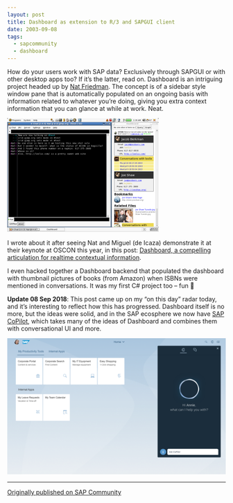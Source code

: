 ```yaml
---
layout: post
title: Dashboard as extension to R/3 and SAPGUI client
date: 2003-09-08
tags:
  - sapcommunity
  - dashboard
---
```

How do your users work with SAP data? Exclusively through SAPGUI or with other desktop apps too? If it’s the latter, read on. Dashboard is an intriguing project headed up by [Nat Friedman](https://nat.org/). The concept is of a sidebar style window pane that is automatically populated on an ongoing basis with information related to whatever you’re doing, giving you extra context information that you can glance at while at work. Neat.

![An screenshot of an early version of Dashboard](/images/2003/09/dashboard.png)

I wrote about it after seeing Nat and Miguel (de Icaza) demonstrate it at their keynote at OSCON this year, in this post: [Dashboard, a compelling articulation for realtime contextual information](/blog/posts/2003/07/11/dashboard-a-compelling-articulation-for-realtime-contextual-information/).

I even hacked together a Dashboard backend that populated the dashboard with thumbnail pictures of books (from Amazon) when ISBNs were mentioned in conversations. It was my first C# project too – fun 🙂

**Update 08 Sep 2018**: This post came up on my “on this day” radar today, and it’s interesting to reflect how this has progressed. Dashboard itself is no more, but the ideas were solid, and in the SAP ecosphere we now have [SAP CoPilot](https://help.sap.com/docs/SAP_COPILOT), which takes many of the ideas of Dashboard and combines them with conversational UI and more.

![An image of SAP CoPilot, courtesy of experience.sap.com](/images/2018/09/copilot.png)

---

[Originally published on SAP Community](https://blogs.sap.com/2003/09/08/dashboard-as-extension-to-r3-and-sapgui-client/)
